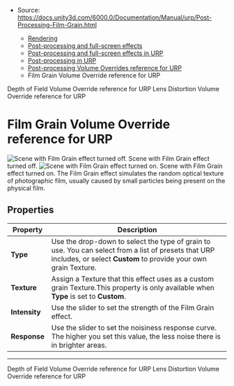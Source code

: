 * Source: https://docs.unity3d.com/6000.0/Documentation/Manual/urp/Post-Processing-Film-Grain.html

  * [Rendering](https://docs.unity3d.com/6000.0/Documentation/Manual/rendering-and-post-processing.html)
  * [Post-processing and full-screen effects](https://docs.unity3d.com/6000.0/Documentation/Manual/post-processing-and-full-screen-effects.html)
  * [Post-processing and full-screen effects in URP](https://docs.unity3d.com/6000.0/Documentation/Manual/urp/post-processing-and-full-screen-effects-urp.html)
  * [Post-processing in URP](https://docs.unity3d.com/6000.0/Documentation/Manual/urp/post-processing-in-urp.html)
  * [Post-processing Volume Overrides reference for URP](https://docs.unity3d.com/6000.0/Documentation/Manual/urp/EffectList.html)
  * Film Grain Volume Override reference for URP


[](https://docs.unity3d.com/6000.0/Documentation/Manual/urp/depth-of-field-volume-override-reference.html)
Depth of Field Volume Override reference for URP
[](https://docs.unity3d.com/6000.0/Documentation/Manual/urp/Post-Processing-Lens-Distortion.html)
Lens Distortion Volume Override reference for URP
# Film Grain Volume Override reference for URP
![Scene with Film Grain effect turned off.](https://docs.unity3d.com/6000.0/Documentation/uploads/urp/post-proc/film-grain-off.png) Scene with Film Grain effect turned off. ![Scene with Film Grain effect turned on.](https://docs.unity3d.com/6000.0/Documentation/uploads/urp/post-proc/film-grain.png) Scene with Film Grain effect turned on.
The Film Grain effect simulates the random optical texture of photographic film, usually caused by small particles being present on the physical film.
## Properties
**Property** | **Description**  
---|---  
**Type** | Use the drop-down to select the type of grain to use. You can select from a list of presets that URP includes, or select **Custom** to provide your own grain Texture.  
**Texture** | Assign a Texture that this effect uses as a custom grain Texture.This property is only available when **Type** is set to **Custom**.  
**Intensity** | Use the slider to set the strength of the Film Grain effect.  
**Response** | Use the slider to set the noisiness response curve. The higher you set this value, the less noise there is in brighter areas.  
* * *
[](https://docs.unity3d.com/6000.0/Documentation/Manual/urp/depth-of-field-volume-override-reference.html)
Depth of Field Volume Override reference for URP
[](https://docs.unity3d.com/6000.0/Documentation/Manual/urp/Post-Processing-Lens-Distortion.html)
Lens Distortion Volume Override reference for URP
